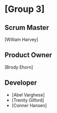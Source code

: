 # [Group 3]
## Scrum Master
[William Harvey]
## Product Owner
[Brody Ehorn]
## Developer
- [Abel Varghese]
- [Trenity Gilford]
- [Conner Hansen]

